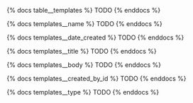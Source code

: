 {% docs table__templates %}
TODO
{% enddocs %}

{% docs templates__name %}
TODO
{% enddocs %}

{% docs templates__date_created %}
TODO
{% enddocs %}

{% docs templates__title %}
TODO
{% enddocs %}

{% docs templates__body %}
TODO
{% enddocs %}

{% docs templates__created_by_id %}
TODO
{% enddocs %}

{% docs templates__type %}
TODO
{% enddocs %}
